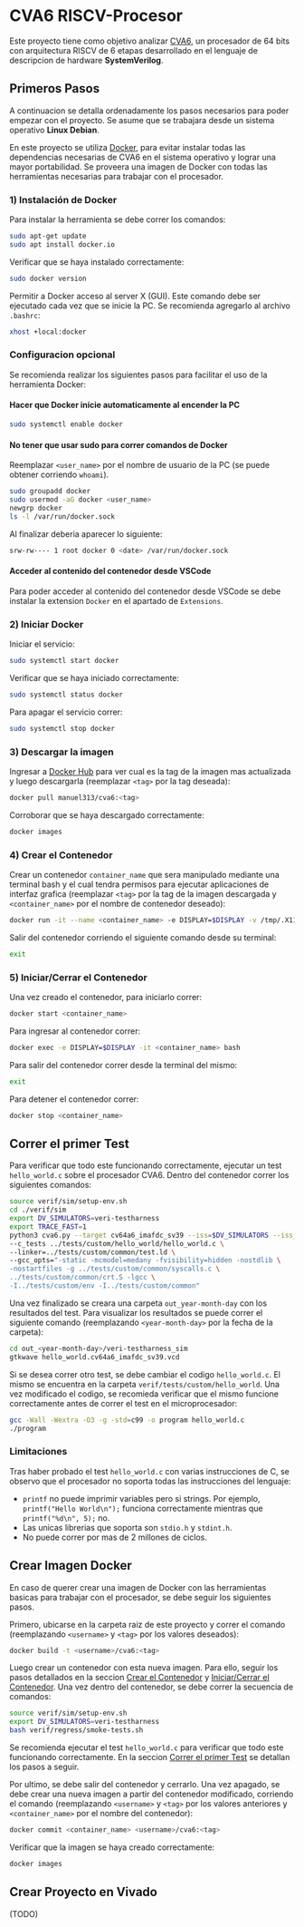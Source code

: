 # CVA6 RISCV-Procesor

Este proyecto tiene como objetivo analizar [CVA6](https://github.com/openhwgroup/cva6), un procesador de 64 bits con arquitectura RISCV de 6 etapas desarrollado en el lenguaje de descripcion de hardware **SystemVerilog**. 

## Primeros Pasos

A continuacion se detalla ordenadamente los pasos necesarios para poder empezar con el proyecto. Se asume que se trabajara desde un sistema operativo **Linux Debian**.

En este proyecto se utiliza [Docker](https://www.docker.com/), para evitar instalar todas las dependencias necesarias de CVA6 en el sistema operativo y lograr una mayor portabilidad. Se proveera una imagen de Docker con todas las herramientas necesarias para trabajar con el procesador.

### 1) Instalación de Docker

Para instalar la herramienta se debe correr los  comandos:

```bash
sudo apt-get update
sudo apt install docker.io
```

Verificar que se haya instalado correctamente:

```bash
sudo docker version
```

Permitir a Docker acceso al server X (GUI). Este comando debe ser ejecutado cada vez que se inicie la PC. Se recomienda agregarlo al archivo `.bashrc`:

```bash
xhost +local:docker
```

### Configuracion opcional

Se recomienda realizar los siguientes pasos para facilitar el uso de la herramienta Docker:

#### Hacer que Docker inicie automaticamente al encender la PC

```bash
sudo systemctl enable docker 
```

#### No tener que usar sudo para correr comandos de Docker

Reemplazar `<user_name>` por el nombre de usuario de la PC (se puede obtener corriendo `whoami`).

```bash
sudo groupadd docker
sudo usermod -aG docker <user_name>
newgrp docker
ls -l /var/run/docker.sock
```

Al finalizar deberia aparecer lo siguiente:

```bash
srw-rw---- 1 root docker 0 <date> /var/run/docker.sock
```

#### Acceder al contenido del contenedor desde VSCode

Para poder acceder al contenido del contenedor desde VSCode se debe instalar la extension `Docker` en el apartado de `Extensions`.

### 2) Iniciar Docker

Iniciar el servicio:

```bash
sudo systemctl start docker
```

Verificar que se haya iniciado correctamente:

```bash
sudo systemctl status docker
```

Para apagar el servicio correr:

```bash
sudo systemctl stop docker
```

### 3) Descargar la imagen

Ingresar a [Docker Hub](https://hub.docker.com/r/manuel313/cva6/tags) para ver cual es la tag de la imagen mas actualizada y luego descargarla (reemplazar `<tag>` por la tag deseada):

```bash
docker pull manuel313/cva6:<tag>
```

Corroborar que se haya descargado correctamente:

```bash
docker images
```

### 4) Crear el Contenedor

Crear un contenedor `container_name` que sera manipulado mediante una terminal bash y el cual tendra permisos para ejecutar aplicaciones de interfaz grafica (reemplazar `<tag>` por la tag de la imagen descargada y `<container_name>` por el nombre de contenedor deseado):

```bash
docker run -it --name <container_name> -e DISPLAY=$DISPLAY -v /tmp/.X11-unix:/tmp/.X11-unix manuel313/cva6:<tag> bash
```

Salir del contenedor corriendo el siguiente comando desde su terminal:
    
```bash
exit
```

### 5) Iniciar/Cerrar el Contenedor

Una vez creado el contenedor, para iniciarlo correr:

```bash
docker start <container_name>
```

Para ingresar al contenedor correr:

```bash
docker exec -e DISPLAY=$DISPLAY -it <container_name> bash
```

Para salir del contenedor correr desde la terminal del mismo:

```bash
exit
```

Para detener el contenedor correr:

```bash
docker stop <container_name>
```

## Correr el primer Test

Para verificar que todo este funcionando correctamente, ejecutar un test `hello_world.c` sobre el procesador CVA6. Dentro del contenedor correr los siguientes comandos:

```bash
source verif/sim/setup-env.sh
cd ./verif/sim
export DV_SIMULATORS=veri-testharness
export TRACE_FAST=1
python3 cva6.py --target cv64a6_imafdc_sv39 --iss=$DV_SIMULATORS --iss_yaml=cva6.yaml \
--c_tests ../tests/custom/hello_world/hello_world.c \
--linker=../tests/custom/common/test.ld \
--gcc_opts="-static -mcmodel=medany -fvisibility=hidden -nostdlib \
-nostartfiles -g ../tests/custom/common/syscalls.c \
../tests/custom/common/crt.S -lgcc \
-I../tests/custom/env -I../tests/custom/common"
```

Una vez finalizado se creara una carpeta `out_year-month-day` con los resultados del test. Para visualizar los resultados se puede correr el siguiente comando (reemplazando `<year-month-day>` por la fecha de la carpeta):

```bash
cd out_<year-month-day>/veri-testharness_sim
gtkwave hello_world.cv64a6_imafdc_sv39.vcd
```

Si se desea correr otro test, se debe cambiar el codigo `hello_world.c`. El mismo se encuentra en la carpeta `verif/tests/custom/hello_world`. Una vez modificado el codigo, se recomieda verificar que el mismo funcione correctamente antes de correr el test en el microprocesador:

```bash
gcc -Wall -Wextra -O3 -g -std=c99 -o program hello_world.c
./program
```

### Limitaciones

Tras haber probado el test `hello_world.c` con varias instrucciones de C, se observo que el procesador no soporta todas las instrucciones del lenguaje:
- `printf` no puede imprimir variables pero si strings. Por ejemplo, `printf("Hello World\n");` funciona correctamente mientras que `printf("%d\n", 5);` no.
- Las unicas librerias que soporta son `stdio.h` y `stdint.h`.
- No puede correr por mas de 2 millones de ciclos.


## Crear Imagen Docker

En caso de querer crear una imagen de Docker con las herramientas basicas para trabajar con el procesador, se debe seguir los siguientes pasos.

Primero, ubicarse en la carpeta raiz de este proyecto y correr el comando (reemplazando `<username>` y `<tag>` por los valores deseados): 

```bash
docker build -t <username>/cva6:<tag>
```

Luego crear un contenedor con esta nueva imagen. Para ello, seguir los pasos detallados en la seccion [Crear el Contenedor](#4-crear-el-contenedor) y [Iniciar/Cerrar el Contenedor](#5-iniciar/cerrar-el-contenedor). Una vez dentro del contenedor, se debe correr la secuencia de comandos:

```bash
source verif/sim/setup-env.sh
export DV_SIMULATORS=veri-testharness
bash verif/regress/smoke-tests.sh
```

Se recomienda ejecutar el test `hello_world.c` para verificar que todo este funcionando correctamente. En la seccion [Correr el primer Test](#correr-el-primer-test) se detallan los pasos a seguir.

Por ultimo, se debe salir del contenedor y cerrarlo. Una vez apagado, se debe crear una nueva imagen a partir del contenedor modificado, corriendo el comando (reemplazando `<username>` y `<tag>` por los valores anteriores y `<container_name>` por el nombre del contenedor):

```bash
docker commit <container_name> <username>/cva6:<tag>
```

Verificar que la imagen se haya creado correctamente:

```bash
docker images
```

## Crear Proyecto en Vivado

(TODO)
